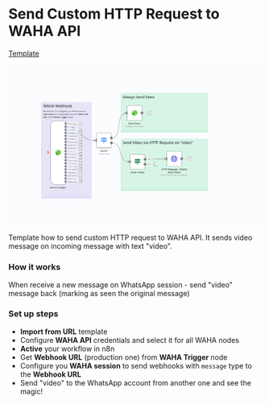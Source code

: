 # Send Custom HTTP Request to WAHA API
[Template](https://raw.githubusercontent.com/devlikeapro/n8n-nodes-waha/master/n8n-workflows/send-custom-http-request-to-waha/template.json)

![](workflow.png)

Template how to send custom HTTP request to WAHA API. It sends video message on incoming message with text "video".

### How it works
When receive a new message on WhatsApp session - send "video" message back (marking as seen the original message)

### Set up steps
- **Import from URL** template
- Configure **WAHA API** credentials and select it for all WAHA nodes
- **Active** your workflow in n8n
- Get **Webhook URL** (production one) from **WAHA Trigger** node
- Configure you **WAHA session** to send webhooks with `message` type to the **Webhook URL**
- Send "video" to the WhatsApp account from another one and see the magic!
